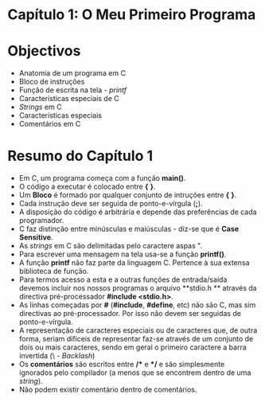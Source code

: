 Capítulo 1: O Meu Primeiro Programa
============================================================

# Objectivos

- Anatomia de um programa em C
- Bloco de instruções
- Função de escrita na tela - *printf*
- Características especiais de C
- *Strings* em C
- Características especiais
- Comentários em C

# Resumo do Capítulo 1

* Em C, um programa começa com a função **main()**.
* O código a executar é colocado entre **{** **}**.
* Um **Bloco** é formado por qualquer conjunto de intruções entre **{** **}**.
* Cada instrução deve ser seguida de ponto-e-vírgula (**;**).
* A disposição do código é arbitrária e depende das preferências de cada programador.
* C faz distinção entre minúsculas e maiúsculas - diz-se que é **Case Sensitive**.
* As *strings* em C são delimitadas pelo caractere aspas ".
* Para escrever uma mensagem na tela usa-se a função **printf()**.
* A função **printf** não faz parte da linguagem C. Pertence à sua extensa biblioteca de função.
* Para termos acesso a esta e a outras funções de entrada/saída devemos incluir nos nossos programas o arquivo **stdio.h
  ** através da directiva pré-processador **#include <stdio.h>**.
* As linhas começadas por **#** (**#include**, **#define**, etc) não são C, mas sim directivas ao pré-processador. Por
  isso não devem ser seguidas de ponto-e-vírgula.
* A representação de caracteres especiais ou de caracteres que, de outra forma, seriam difíceis de representar faz-se
  através de um conjunto de dois ou mais caracteres, sendo em geral o primeiro caractere a barra invertida (\ -
  *Backlash*)
* Os **comentários** são escritos entre <strong>/*</strong> e <strong> */</strong> e são simplesmente ignorados pelo
  compilador (a menos que se encontrem dentro de uma *string*).
* Não podem existir comentário dentro de comentários.
